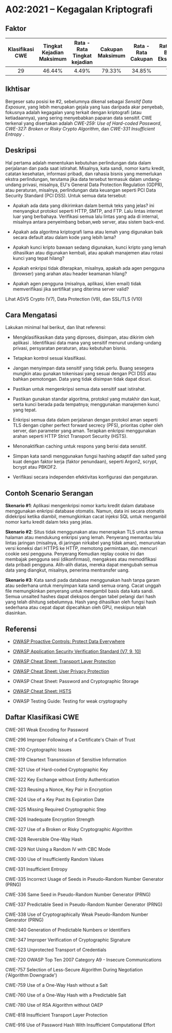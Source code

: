 # A02:2021 – Kegagalan Kriptografi

## Faktor

| Klasifikasi CWE | Tingkat Kejadian Maksimum | Rata - Rata Tingkat kejadian | Cakupan Maksimum | Rata - Rata Cakupan | Rata-rata Bobot Eksploitasi | Rata - Rata Bobot Dampak | Total Kejadian | Total CVE |
|:-------------:|:--------------------:|:--------------------:|:--------------:|:--------------:|:----------------------:|:---------------------:|:-------------------:|:------------:|
| 29          | 46.44%             | 4.49%              | 79.33%       | 34.85%       | 7.29                 | 6.81                | 233,788           | 3,075      |

## Ikhtisar

Bergeser satu posisi ke #2, sebelumnya dikenal sebagai *Sensitif Data
Exposure*, yang lebih merupakan gejala yang luas daripada akar penyebab,
fokusnya adalah kegagalan yang terkait dengan kriptografi (atau ketiadaannya),
yang sering menyebabkan paparan data sensitif. CWE terkenal yang disertakan
adalah *CWE-259: Use of Hard-coded Password*, *CWE-327: Broken or Risky
Crypto Algorithm*, dan *CWE-331 Insufficient Entropy* .

## Deskripsi

Hal pertama adalah menentukan kebutuhan perlindungan data dalam perjalanan
dan pada saat istirahat. Misalnya, kata sandi, nomor kartu kredit, catatan kesehatan, informasi pribadi, dan rahasia bisnis yang memerlukan ekstra
perlindungan, terutama jika data tersebut termasuk dalam undang-undang privasi, misalnya, EU's General Data Protection Regulation (GDPR), atau peraturan, misalnya,
perlindungan data keuangan seperti PCI Data Security Standard (PCI DSS).
Untuk semua data tersebut:

-   Apakah ada data yang dikirimkan dalam bentuk teks yang jelas? 
    ini menyangkut protokol seperti 
    HTTP, SMTP, and FTP. Lalu lintas internet luar yang berbahaya.
    Verifikasi semua lalu lintas yang ada di internal, misalnya antara penyeimbang beban,web server, atau sistem back-end.

-   Apakah ada algoritma kriptografi lama atau lemah yang digunakan baik secara default
    atau dalam kode yang lebih lama?

-   Apakah kunci kripto bawaan sedang digunakan, 
    kunci kripto yang lemah dihasilkan atau digunakan kembali, 
    atau apakah manajemen atau rotasi kunci yang tepat hilang?

-   Apakah enkripsi tidak diterapkan, misalnya, apakah ada agen pengguna (browser) 
    yang arahan atau header keamanan hilang?

-   Apakah agen pengguna (misalnya, aplikasi, klien email) tidak memverifikasi jika
    sertifikat yang diterima server valid?

Lihat ASVS Crypto (V7), Data Protection (V9), dan SSL/TLS (V10)

## Cara Mengatasi

Lakukan minimal hal berikut, dan lihat referensi: 

-   Mengklasifikasikan data yang diproses, disimpan, atau dikirim oleh aplikasi .
    Identifikasi data mana yang sensitif menurut undang-undang privasi,
    persyaratan peraturan, atau kebutuhan bisnis.

-   Tetapkan kontrol sesuai klasifikasi.

-   Jangan menyimpan data sensitif yang tidak perlu. Buang sesegera
    mungkin atau gunakan tokenisasi yang sesuai dengan PCI DSS atau bahkan pemotongan.
    Data yang tidak disimpan tidak dapat dicuri.

-   Pastikan untuk mengenkripsi semua data sensitif saat istirahat.

-   Pastikan gunakan standar algoritma, protokol yang mutakhir dan kuat, serta 
    kunci berada pada tempatnya; menggunakan manajemen kunci yang tepat.

-   Enkripsi semua data dalam perjalanan dengan protokol aman seperti TLS dengan
    cipher perfect forward secrecy (PFS), prioritas cipher oleh
    server, dan parameter yang aman. Terapkan enkripsi menggunakan arahan
    seperti HTTP Strict Transport Security (HSTS).

-   Menonaktifkan caching untuk respons yang berisi data sensitif.

-   Simpan kata sandi menggunakan fungsi hashing adaptif dan salted yang kuat
    dengan faktor kerja (faktor penundaan), seperti Argon2, scrypt, bcrypt atau
    PBKDF2.

-   Verifikasi secara independen efektivitas konfigurasi dan
    pengaturan.

## Contoh Scenario Serangan

**Skenario #1**: Aplikasi mengenkripsi nomor kartu kredit dalam
database menggunakan enkripsi database otomatis. Namun, data ini
secara otomatis didekripsi ketika diambil, memungkinkan cacat injeksi SQL untuk
mengambil nomor kartu kredit dalam teks yang jelas.

**Skenario #2**: Situs tidak menggunakan atau menerapkan TLS untuk semua halaman atau
mendukung enkripsi yang lemah. Penyerang memantau lalu lintas jaringan (misalnya, di
jaringan nirkabel yang tidak aman), menurunkan versi koneksi dari HTTPS ke
HTTP, memotong permintaan, dan mencuri cookie sesi pengguna.
Penyerang Kemudian replay cookie ini dan membajak pengguna sesi (dikonfirmasi), mengakses atau memodifikasi data pribadi pengguna. Alih-alih diatas, 
mereka dapat mengubah semua data yang diangkut, misalnya, penerima
mentransfer uang.

**Skenario #3**: Kata sandi pada database  menggunakan hash tanpa garam atau sederhana untuk
menyimpan kata sandi semua orang. Cacat unggah file memungkinkan penyerang untuk
mengambil basis data kata sandi. Semua unsalted hashes dapat diekspos
dengan tabel pelangi dari hash yang telah dihitung sebelumnya. Hash yang dihasilkan oleh
fungsi hash sederhana atau cepat dapat dipecahkan oleh GPU, meskipun telah
diasinkan.

## Referensi

-   [OWASP Proactive Controls: Protect Data
    Everywhere](https://owasp.org/www-project-proactive-controls/v3/en/c8-protect-data-everywhere)

-   [OWASP Application Security Verification Standard (V7,
    9, 10)](https://owasp.org/www-project-application-security-verification-standard)

-   [OWASP Cheat Sheet: Transport Layer
    Protection](https://cheatsheetseries.owasp.org/cheatsheets/Transport_Layer_Protection_Cheat_Sheet.html)

-   [OWASP Cheat Sheet: User Privacy
    Protection](https://cheatsheetseries.owasp.org/cheatsheets/User_Privacy_Protection_Cheat_Sheet.html)

-   OWASP Cheat Sheet: Password and Cryptographic Storage

-   [OWASP Cheat Sheet:
    HSTS](https://cheatsheetseries.owasp.org/cheatsheets/HTTP_Strict_Transport_Security_Cheat_Sheet.html)

-   OWASP Testing Guide: Testing for weak cryptography


## Daftar Klasifikasi CWE

CWE-261 Weak Encoding for Password

CWE-296 Improper Following of a Certificate's Chain of Trust

CWE-310 Cryptographic Issues

CWE-319 Cleartext Transmission of Sensitive Information

CWE-321 Use of Hard-coded Cryptographic Key

CWE-322 Key Exchange without Entity Authentication

CWE-323 Reusing a Nonce, Key Pair in Encryption

CWE-324 Use of a Key Past its Expiration Date

CWE-325 Missing Required Cryptographic Step

CWE-326 Inadequate Encryption Strength

CWE-327 Use of a Broken or Risky Cryptographic Algorithm

CWE-328 Reversible One-Way Hash

CWE-329 Not Using a Random IV with CBC Mode

CWE-330 Use of Insufficiently Random Values

CWE-331 Insufficient Entropy

CWE-335 Incorrect Usage of Seeds in Pseudo-Random Number Generator
(PRNG)

CWE-336 Same Seed in Pseudo-Random Number Generator (PRNG)

CWE-337 Predictable Seed in Pseudo-Random Number Generator (PRNG)

CWE-338 Use of Cryptographically Weak Pseudo-Random Number Generator
(PRNG)

CWE-340 Generation of Predictable Numbers or Identifiers

CWE-347 Improper Verification of Cryptographic Signature

CWE-523 Unprotected Transport of Credentials

CWE-720 OWASP Top Ten 2007 Category A9 - Insecure Communications

CWE-757 Selection of Less-Secure Algorithm During Negotiation
('Algorithm Downgrade')

CWE-759 Use of a One-Way Hash without a Salt

CWE-760 Use of a One-Way Hash with a Predictable Salt

CWE-780 Use of RSA Algorithm without OAEP

CWE-818 Insufficient Transport Layer Protection

CWE-916 Use of Password Hash With Insufficient Computational Effort
